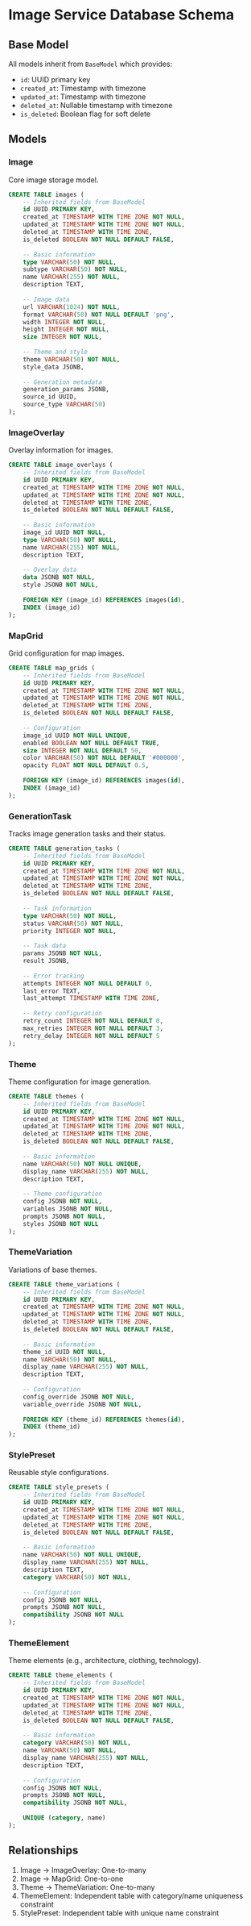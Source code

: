 # Image Service Database Schema

## Base Model

All models inherit from `BaseModel` which provides:

- `id`: UUID primary key
- `created_at`: Timestamp with timezone
- `updated_at`: Timestamp with timezone
- `deleted_at`: Nullable timestamp with timezone
- `is_deleted`: Boolean flag for soft delete

## Models

### Image
Core image storage model.

```sql
CREATE TABLE images (
    -- Inherited fields from BaseModel
    id UUID PRIMARY KEY,
    created_at TIMESTAMP WITH TIME ZONE NOT NULL,
    updated_at TIMESTAMP WITH TIME ZONE NOT NULL,
    deleted_at TIMESTAMP WITH TIME ZONE,
    is_deleted BOOLEAN NOT NULL DEFAULT FALSE,
    
    -- Basic information
    type VARCHAR(50) NOT NULL,
    subtype VARCHAR(50) NOT NULL,
    name VARCHAR(255) NOT NULL,
    description TEXT,
    
    -- Image data
    url VARCHAR(1024) NOT NULL,
    format VARCHAR(50) NOT NULL DEFAULT 'png',
    width INTEGER NOT NULL,
    height INTEGER NOT NULL,
    size INTEGER NOT NULL,
    
    -- Theme and style
    theme VARCHAR(50) NOT NULL,
    style_data JSONB,
    
    -- Generation metadata
    generation_params JSONB,
    source_id UUID,
    source_type VARCHAR(50)
);
```

### ImageOverlay
Overlay information for images.

```sql
CREATE TABLE image_overlays (
    -- Inherited fields from BaseModel
    id UUID PRIMARY KEY,
    created_at TIMESTAMP WITH TIME ZONE NOT NULL,
    updated_at TIMESTAMP WITH TIME ZONE NOT NULL,
    deleted_at TIMESTAMP WITH TIME ZONE,
    is_deleted BOOLEAN NOT NULL DEFAULT FALSE,
    
    -- Basic information
    image_id UUID NOT NULL,
    type VARCHAR(50) NOT NULL,
    name VARCHAR(255) NOT NULL,
    description TEXT,
    
    -- Overlay data
    data JSONB NOT NULL,
    style JSONB NOT NULL,
    
    FOREIGN KEY (image_id) REFERENCES images(id),
    INDEX (image_id)
);
```

### MapGrid
Grid configuration for map images.

```sql
CREATE TABLE map_grids (
    -- Inherited fields from BaseModel
    id UUID PRIMARY KEY,
    created_at TIMESTAMP WITH TIME ZONE NOT NULL,
    updated_at TIMESTAMP WITH TIME ZONE NOT NULL,
    deleted_at TIMESTAMP WITH TIME ZONE,
    is_deleted BOOLEAN NOT NULL DEFAULT FALSE,
    
    -- Configuration
    image_id UUID NOT NULL UNIQUE,
    enabled BOOLEAN NOT NULL DEFAULT TRUE,
    size INTEGER NOT NULL DEFAULT 50,
    color VARCHAR(50) NOT NULL DEFAULT '#000000',
    opacity FLOAT NOT NULL DEFAULT 0.5,
    
    FOREIGN KEY (image_id) REFERENCES images(id),
    INDEX (image_id)
);
```

### GenerationTask
Tracks image generation tasks and their status.

```sql
CREATE TABLE generation_tasks (
    -- Inherited fields from BaseModel
    id UUID PRIMARY KEY,
    created_at TIMESTAMP WITH TIME ZONE NOT NULL,
    updated_at TIMESTAMP WITH TIME ZONE NOT NULL,
    deleted_at TIMESTAMP WITH TIME ZONE,
    is_deleted BOOLEAN NOT NULL DEFAULT FALSE,
    
    -- Task information
    type VARCHAR(50) NOT NULL,
    status VARCHAR(50) NOT NULL,
    priority INTEGER NOT NULL,
    
    -- Task data
    params JSONB NOT NULL,
    result JSONB,
    
    -- Error tracking
    attempts INTEGER NOT NULL DEFAULT 0,
    last_error TEXT,
    last_attempt TIMESTAMP WITH TIME ZONE,
    
    -- Retry configuration
    retry_count INTEGER NOT NULL DEFAULT 0,
    max_retries INTEGER NOT NULL DEFAULT 3,
    retry_delay INTEGER NOT NULL DEFAULT 5
);
```

### Theme
Theme configuration for image generation.

```sql
CREATE TABLE themes (
    -- Inherited fields from BaseModel
    id UUID PRIMARY KEY,
    created_at TIMESTAMP WITH TIME ZONE NOT NULL,
    updated_at TIMESTAMP WITH TIME ZONE NOT NULL,
    deleted_at TIMESTAMP WITH TIME ZONE,
    is_deleted BOOLEAN NOT NULL DEFAULT FALSE,
    
    -- Basic information
    name VARCHAR(50) NOT NULL UNIQUE,
    display_name VARCHAR(255) NOT NULL,
    description TEXT,
    
    -- Theme configuration
    config JSONB NOT NULL,
    variables JSONB NOT NULL,
    prompts JSONB NOT NULL,
    styles JSONB NOT NULL
);
```

### ThemeVariation
Variations of base themes.

```sql
CREATE TABLE theme_variations (
    -- Inherited fields from BaseModel
    id UUID PRIMARY KEY,
    created_at TIMESTAMP WITH TIME ZONE NOT NULL,
    updated_at TIMESTAMP WITH TIME ZONE NOT NULL,
    deleted_at TIMESTAMP WITH TIME ZONE,
    is_deleted BOOLEAN NOT NULL DEFAULT FALSE,
    
    -- Basic information
    theme_id UUID NOT NULL,
    name VARCHAR(50) NOT NULL,
    display_name VARCHAR(255) NOT NULL,
    description TEXT,
    
    -- Configuration
    config_override JSONB NOT NULL,
    variable_override JSONB NOT NULL,
    
    FOREIGN KEY (theme_id) REFERENCES themes(id),
    INDEX (theme_id)
);
```

### StylePreset
Reusable style configurations.

```sql
CREATE TABLE style_presets (
    -- Inherited fields from BaseModel
    id UUID PRIMARY KEY,
    created_at TIMESTAMP WITH TIME ZONE NOT NULL,
    updated_at TIMESTAMP WITH TIME ZONE NOT NULL,
    deleted_at TIMESTAMP WITH TIME ZONE,
    is_deleted BOOLEAN NOT NULL DEFAULT FALSE,
    
    -- Basic information
    name VARCHAR(50) NOT NULL UNIQUE,
    display_name VARCHAR(255) NOT NULL,
    description TEXT,
    category VARCHAR(50) NOT NULL,
    
    -- Configuration
    config JSONB NOT NULL,
    prompts JSONB NOT NULL,
    compatibility JSONB NOT NULL
);
```

### ThemeElement
Theme elements (e.g., architecture, clothing, technology).

```sql
CREATE TABLE theme_elements (
    -- Inherited fields from BaseModel
    id UUID PRIMARY KEY,
    created_at TIMESTAMP WITH TIME ZONE NOT NULL,
    updated_at TIMESTAMP WITH TIME ZONE NOT NULL,
    deleted_at TIMESTAMP WITH TIME ZONE,
    is_deleted BOOLEAN NOT NULL DEFAULT FALSE,
    
    -- Basic information
    category VARCHAR(50) NOT NULL,
    name VARCHAR(50) NOT NULL,
    display_name VARCHAR(255) NOT NULL,
    description TEXT,
    
    -- Configuration
    config JSONB NOT NULL,
    prompts JSONB NOT NULL,
    compatibility JSONB NOT NULL,
    
    UNIQUE (category, name)
);
```

## Relationships

1. Image -> ImageOverlay: One-to-many
2. Image -> MapGrid: One-to-one
3. Theme -> ThemeVariation: One-to-many
4. ThemeElement: Independent table with category/name uniqueness constraint
5. StylePreset: Independent table with unique name constraint